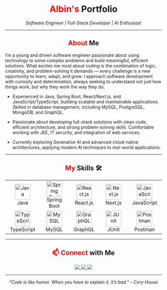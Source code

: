 <!-- ====== HEADER ====== -->
<h1 align="center">
  <span style="color:red">Albin's</span> Portfolio
</h1>
<p align="center">
  <em>Software Engineer | Full-Stack Developer | AI Enthusiast</em>
</p>

---

<!-- ====== ABOUT ME ====== -->
<h2 align="center">
  <span style="color:red">About</span> Me 
</h2>
I’m a young and driven software engineer passionate about using technology to solve complex problems and build meaningful, efficient solutions. What excites me most about coding is the combination of logic, creativity, and problem-solving it demands — every challenge is a new opportunity to learn, adapt, and grow. I approach software development with curiosity and determination, always seeking to understand not just how things work, but why they work the way they do.

-  Experienced in Java, Spring Boot, React/Next.js, and JavaScript/TypeScript, building scalable and maintainable applications. Skilled in database management, including MySQL, PostgreSQL, MongoDB, and GraphQL.

-  Passionate about developing full-stack solutions with clean code, efficient architecture, and strong problem-solving skills. Comfortable working with JEE, IT security, and integration of web services.

-  Currently exploring Generative AI and advanced cloud-native architectures, applying modern AI techniques to real-world applications.

---

<!-- ====== SKILLS ====== -->
<h2 align="center">
  <span style="color:red">My</span> Skills 🛠️
</h2>

<p align="center">

<table align="center">
  <tr>
    <td align="center" width="150"><img src="https://go-skill-icons.vercel.app/api/icons?i=java&theme=dark" alt="Java" height="50"/><br>Java</td>
    <td align="center" width="150"><img src="https://go-skill-icons.vercel.app/api/icons?i=spring&theme=dark" alt="Spring Boot" height="50"/><br>Spring Boot</td>
    <td align="center" width="150"><img src="https://go-skill-icons.vercel.app/api/icons?i=react&theme=dark" alt="React.js" height="50"/><br>React.js</td>
    <td align="center" width="150"><img src="https://go-skill-icons.vercel.app/api/icons?i=next&theme=dark" alt="Next.js" height="50"/><br>Next.js</td>
    <td align="center" width="150"><img src="https://go-skill-icons.vercel.app/api/icons?i=javascript&theme=dark" alt="JavaScript" height="50"/><br>JavaScript</td>
  </tr>
  <tr>
    <td align="center" width="150"><img src="https://go-skill-icons.vercel.app/api/icons?i=typescript&theme=dark" alt="TypeScript" height="50"/><br>TypeScript</td>
    <td align="center" width="150"><img src="https://go-skill-icons.vercel.app/api/icons?i=mysql&theme=dark" alt="MySQL" height="50"/><br>MySQL</td>
    <td align="center" width="150"><img src="https://go-skill-icons.vercel.app/api/icons?i=graphql&theme=dark" alt="GraphQL" height="50"/><br>GraphQL</td>
    <td align="center" width="150"><img src="https://go-skill-icons.vercel.app/api/icons?i=junit&theme=dark" alt="JUnit" height="50"/><br>JUnit</td>
    <td align="center" width="150"><img src="https://go-skill-icons.vercel.app/api/icons?i=postman&theme=dark" alt="Postman" height="50"/><br>Postman</td>
  </tr>
</table>

</p>

---

<!-- ====== CONTACT ====== -->
<h2 align="center">
  <span style="color:red">📫 Connect</span> with Me 
</h2>

<p align="center">
  <a href="https://github.com/AlbinKL1" target="_blank">
    <img src="https://img.shields.io/badge/GitHub-%2312100E.svg?style=for-the-badge&logo=github&logoColor=white"/>
  </a>
  <a href="https://www.linkedin.com/in/albin-kaufeldt-l%C3%B6nn-476144234/" target="_blank">
    <img src="https://img.shields.io/badge/LinkedIn-%230077B5.svg?style=for-the-badge&logo=linkedin&logoColor=white"/>
  </a>
  <a href="mailto:albin.kaufeldt.lonn@outlook.com">
    <img src="https://img.shields.io/badge/Email-%23D14836.svg?style=for-the-badge&logo=gmail&logoColor=white"/>
  </a>
</p>

---

<p align="center">
  <em>“Code is like humor. When you have to explain it, it’s bad.” – Cory House</em>
</p>

